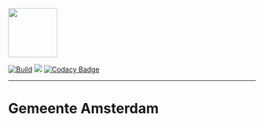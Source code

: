<img src="http://images.2cano.tech/Logo-Gemeente-Amsterdam.png" width="100px"/> 

[![Build](https://github.com/ru1t3rl/GemeenteAmsterdam/actions/workflows/build.yml/badge.svg)](https://github.com/ru1t3rl/GemeenteAmsterdam/actions)
[![](https://img.shields.io/badge/Unity%20Version-2020.2.3f1-orange)](unityhub://2020.2.3f1/8ff31bc5bf5b)
[![Codacy Badge](https://app.codacy.com/project/badge/Grade/e328cc9cb2d842e4b796c0df73271aa8)](https://www.codacy.com?utm_source=github.com&amp;utm_medium=referral&amp;utm_content=ru1t3rl/GemeenteAmsterdam&amp;utm_campaign=Badge_Grade)

---------------------------
# Gemeente Amsterdam 
